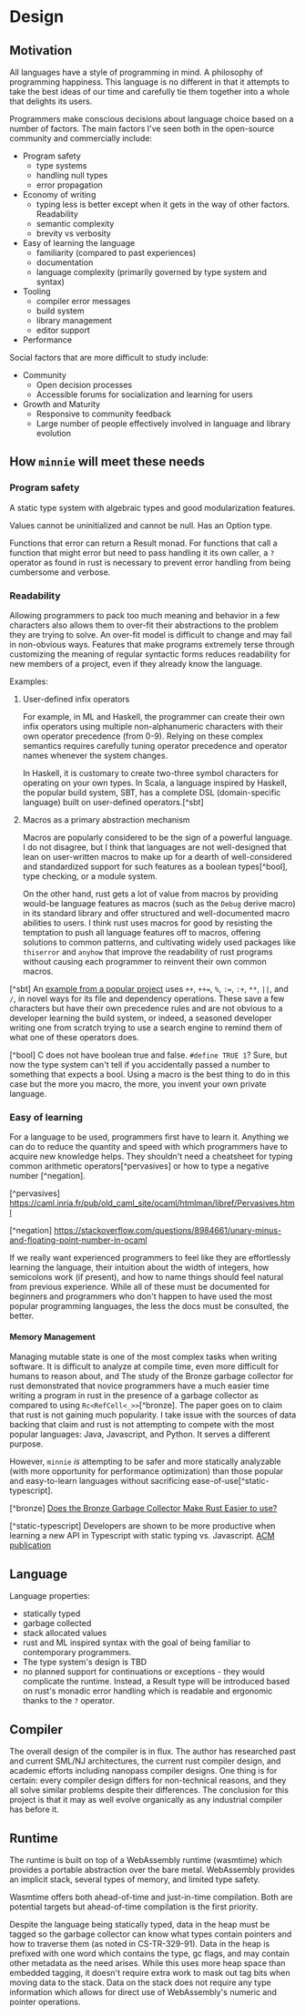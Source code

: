 # Design

## Motivation

All languages have a style of programming in mind. A philosophy of
programming happiness. This language is no different in that it attempts to
take the best ideas of our time and carefully tie them together into a whole
that delights its users.

Programmers make conscious decisions about language choice based on a number of
factors. The main factors I've seen both in the open-source community and
commercially include:

- Program safety
  - type systems
  - handling null types
  - error propagation
- Economy of writing
  - typing less is better except when it gets in the way of other factors.
    Readability
  - semantic complexity
  - brevity vs verbosity
- Easy of learning the language
  - familiarity (compared to past experiences)
  - documentation
  - language complexity (primarily governed by type system and syntax)
- Tooling
  - compiler error messages
  - build system
  - library management
  - editor support
- Performance


Social factors that are more difficult to study include:

- Community
  - Open decision processes
  - Accessible forums for socialization and learning for users
- Growth and Maturity
  - Responsive to community feedback
  - Large number of people effectively involved in language and library evolution


## How `minnie` will meet these needs

### Program safety

A static type system with algebraic types and good modularization features.

Values cannot be uninitialized and cannot be null. Has an Option type.

Functions that error can return a Result monad. For functions that call a
function that might error but need to pass handling it its own caller,
a `?` operator as found in rust is necessary to prevent error handling from
being cumbersome and verbose.

### Readability

Allowing programmers to pack too much meaning and behavior in a few characters
also allows them to over-fit their abstractions to the problem they are trying
to solve. An over-fit model is difficult to change and may fail in non-obvious
ways. Features that make programs extremely terse through customizing the
meaning of regular syntactic forms reduces readability for new members of a
project, even if they already know the language.

Examples:

1. User-defined infix operators
  
    For example, in ML and Haskell, the programmer can
    create their own infix operators using multiple non-alphanumeric characters
    with their own operator precedence (from 0-9). Relying on these complex
    semantics requires carefully tuning operator precedence and operator names
    whenever the system changes.
    
    In Haskell, it is customary to create two-three symbol characters for
    operating on your own types. In Scala, a language inspired by Haskell, the
    popular build system, SBT, has a complete DSL (domain-specific language)
    built on user-defined operators.[^sbt]

2. Macros as a primary abstraction mechanism
  
    Macros are popularly considered to be the sign of a powerful language. I
    do not disagree, but I think that languages are not well-designed that
    lean on user-written macros to make up for a dearth of well-considered and
    standardized support for such features as a boolean types[^bool],
    type checking, or a module system.
  
    On the other hand, rust gets a lot of value from macros by providing
    would-be language features as macros (such as the `Debug` derive macro)
    in its standard library and offer structured and well-documented macro abilities
    to users. I think rust uses macros for good by resisting the temptation to push
    all language features off to macros, offering solutions to common patterns, and
    cultivating widely used packages like `thiserror` and `anyhow` that improve the
    readability of rust programs without causing each programmer to reinvent their
    own common macros.

[^sbt] An [example from a popular project](https://github.com/playframework/playframework/blob/master/build.sbt)
  uses `++`, `++=`, `%`, `:=`, `:+`, `**`, `||`, and `/`, in novel ways for
  its file and dependency operations. These save a few characters but have their
  own precedence rules and are not obvious to a developer learning the build
  system, or indeed, a seasoned developer writing one from scratch trying to
  use a search engine to remind them of what one of these operators does.

[^bool] C does not have boolean true and false. `#define TRUE 1`? Sure,
  but now the type system can't tell if you accidentally passed a number to
  something that expects a bool. Using a macro is the best thing to do
  in this case but the more you macro, the more, you invent your own private
  language.


### Easy of learning

For a language to be used, programmers first have to learn it. Anything we
can do to reduce the quantity and speed with which programmers have to
acquire new knowledge helps. They shouldn't need a cheatsheet for typing
common arithmetic operators[^pervasives] or how to type a negative number
[^negation].

[^pervasives] https://caml.inria.fr/pub/old_caml_site/ocaml/htmlman/libref/Pervasives.html

[^negation] https://stackoverflow.com/questions/8984661/unary-minus-and-floating-point-number-in-ocaml

If we really want experienced programmers to feel like they are
effortlessly learning the language, their intuition about the width of integers,
how semicolons work (if present), and how to name things should feel natural
from previous experience. While all of these must be documented for
beginners and programmers who don't happen to have used the most popular
programming languages, the less the docs must be consulted, the better.

#### Memory Management

Managing mutable state is one of the most complex tasks when writing software.
It is difficult to analyze at compile time, even more difficult for humans
to reason about, and
The study of the Bronze garbage collector for rust demonstrated that novice
programmers have a much easier time writing a program in rust in the presence
of a garbage collector as compared to using `Rc<RefCell<_>>`[^bronze]. The
paper goes on to claim that rust is not gaining much popularity. I take issue
with the sources of data backing that claim and rust is not attempting
to compete with the most popular languages: Java, Javascript, and Python. It
serves a different purpose.

However, `minnie` _is_ attempting to be safer and more statically analyzable
(with more opportunity for performance optimization) than those popular and
easy-to-learn languages without sacrificing ease-of-use[^static-typescript].

[^bronze] [Does the Bronze Garbage Collector Make Rust Easier to use?](https://arxiv.org/pdf/2110.01098.pdf)

[^static-typescript] Developers are shown to be more productive when
  learning a new API in Typescript with static typing vs. Javascript.
  [ACM publication](https://dl.acm.org/doi/abs/10.1145/2936313.2816720)

## Language

Language properties:

- statically typed
- garbage collected
- stack allocated values
- rust and ML inspired syntax with the goal of being familiar to contemporary
  programmers.
- The type system's design is TBD
- no planned support for continuations or exceptions - they would complicate the
  runtime. Instead, a Result type will be introduced based on rust's monadic
  error handling which is readable and ergonomic thanks to the `?` operator.

## Compiler

The overall design of the compiler is in flux. The author has researched past
and current SML/NJ architectures, the current rust compiler design, and academic
efforts including nanopass compiler designs. One thing is for certain: every
compiler design differs for non-technical reasons, and they all solve similar
problems despite their differences. The conclusion for this project is that
it may as well evolve organically as any industrial compiler has before it.

## Runtime

The runtime is built on top of a WebAssembly runtime (wasmtime) which
provides a portable abstraction over the bare metal. WebAssembly provides an
implicit stack, several types of memory, and limited type safety.

Wasmtime offers both ahead-of-time and just-in-time compilation. Both are
potential targets but ahead-of-time compilation is the first priority.

Despite the language being statically typed, data in the heap must be tagged so
the garbage collector can know what types contain pointers and how to traverse
them (as noted in CS-TR-329-91). Data in the heap is prefixed with one word
which contains the type, gc flags, and may contain other metadata as the need
arises. While this uses more heap space than embedded tagging, it doesn't
require extra work to mask out tag bits when moving data to the stack. Data on
the stack does not require any type information which allows for direct use of
WebAssembly's numeric and pointer operations.

